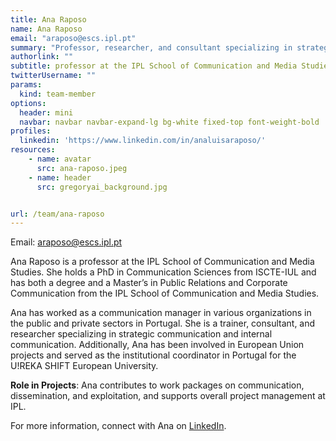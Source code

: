 ```yaml
---
title: Ana Raposo
name: Ana Raposo
email: "araposo@escs.ipl.pt"
summary: "Professor, researcher, and consultant specializing in strategic communication and Public Relations."
authorlink: ""
subtitle: professor at the IPL School of Communication and Media Studies
twitterUsername: ""
params:
  kind: team-member
options:
  header: mini
  navbar: navbar navbar-expand-lg bg-white fixed-top font-weight-bold
profiles:
  linkedin: 'https://www.linkedin.com/in/analuisaraposo/'
resources:
    - name: avatar
      src: ana-raposo.jpeg
    - name: header
      src: gregoryai_background.jpg


url: /team/ana-raposo
---
```

Email: <araposo@escs.ipl.pt>

Ana Raposo is a professor at the IPL School of Communication and Media Studies. She holds a PhD in Communication Sciences from ISCTE-IUL and has both a degree and a Master’s in Public Relations and Corporate Communication from the IPL School of Communication and Media Studies.

Ana has worked as a communication manager in various organizations in the public and private sectors in Portugal. She is a trainer, consultant, and researcher specializing in strategic communication and internal communication. Additionally, Ana has been involved in European Union projects and served as the institutional coordinator in Portugal for the U!REKA SHIFT European University.

**Role in Projects**:
Ana contributes to work packages on communication, dissemination, and exploitation, and supports overall project management at IPL.

For more information, connect with Ana on [LinkedIn](https://www.linkedin.com/in/analuisaraposo/).